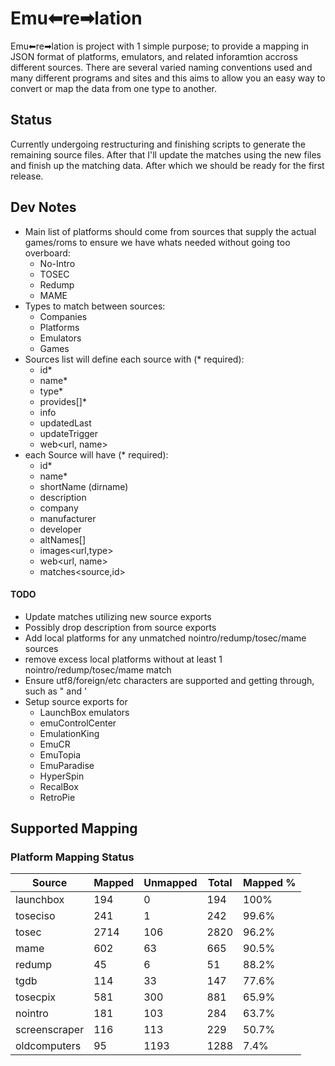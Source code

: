 # Emu⬅re➡lation
Emu⬅re➡lation is project with 1 simple purpose; to provide a mapping in JSON format of platforms, emulators, and related inforamtion accross different sources.  There are several varied naming conventions used and many different programs and sites and this aims to allow you an easy way to convert or map the data from one type to another.

## Status

Currently undergoing restructuring and finishing scripts to generate the remaining source files.  After that I'll update the matches using the new files and finish up the matching data.  After which we should be ready for the first release.


## Dev Notes

- Main list of platforms should come from sources that supply the actual games/roms to ensure we have whats needed without going too overboard:
  - No-Intro
  - TOSEC
  - Redump
  - MAME
- Types to match between sources:
  - Companies
  - Platforms
  - Emulators
  - Games
- Sources list will define each source with (* required):
  - id*
  - name*
  - type*
  - provides[]*
  - info
  - updatedLast
  - updateTrigger
  - web<url, name>
- each Source will have (* required):
  - id*
  - name*
  - shortName (dirname)
  - description
  - company
  - manufacturer
  - developer
  - altNames[]
  - images<url,type>
  - web<url, name>
  - matches<source,id>

#### TODO

- Update matches utilizing new source exports
- Possibly drop description from source exports
- Add local platforms for any unmatched nointro/redump/tosec/mame sources
- remove excess local platforms without at least 1 nointro/redump/tosec/mame match
- Ensure utf8/foreign/etc characters are supported and getting through, such as " and '
- Setup source exports for
  - LaunchBox emulators
  - emuControlCenter
  - EmulationKing
  - EmuCR
  - EmuTopia
  - EmuParadise
  - HyperSpin
  - RecalBox
  - RetroPie


## Supported Mapping

### Platform Mapping Status

| Source | Mapped | Unmapped | Total | Mapped % |
|-|-|-|-|-|
| launchbox | 194 | 0 | 194 | 100% |
| toseciso | 241 | 1 | 242 | 99.6% |
| tosec | 2714 | 106 | 2820 | 96.2% |
| mame | 602 | 63 | 665 | 90.5% |
| redump | 45 | 6 | 51 | 88.2% |
| tgdb | 114 | 33 | 147 | 77.6% |
| tosecpix | 581 | 300 | 881 | 65.9% |
| nointro | 181 | 103 | 284 | 63.7% |
| screenscraper | 116 | 113 | 229 | 50.7% |
| oldcomputers | 95 | 1193 | 1288 | 7.4% |
